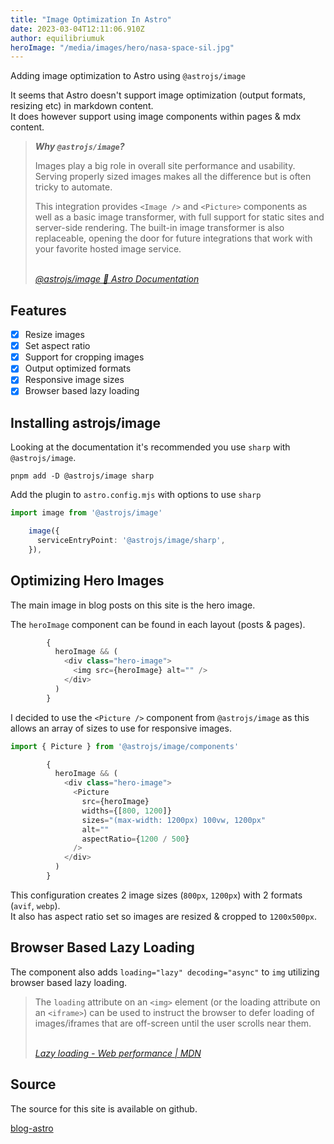 ```yaml
---
title: "Image Optimization In Astro"
date: 2023-03-04T12:11:06.910Z
author: equilibriumuk
heroImage: "/media/images/hero/nasa-space-sil.jpg"
---
```


Adding image optimization to Astro using `@astrojs/image`

It seems that Astro doesn't support image optimization (output formats, resizing etc) in markdown content.<br />
It does however support using image components within pages & mdx content.

<blockquote>
<strong><em>Why <code>@astrojs/image</code>?</em></strong><br />
<p>Images play a big role in overall site performance and usability. Serving properly sized images makes all the difference but is often tricky to automate.</p>
<p>This integration provides <code>&lt;Image /&gt;</code> and <code>&lt;Picture&gt;</code> components as well as a basic image transformer, with full support for static sites and server-side rendering. The built-in image transformer is also replaceable, opening the door for future integrations that work with your favorite hosted image service.</p>
<br/>
<cite><i class="fa fa-link"></i> <a href="https://docs.astro.build/en/guides/integrations-guide/image/" target="_blank" rel="noopener noreferrer">@astrojs/image 🚀 Astro Documentation</a></cite>
</blockquote>

## Features

- [x] Resize images
- [x] Set aspect ratio
- [x] Support for cropping images
- [x] Output optimized formats
- [x] Responsive image sizes
- [x] Browser based lazy loading

## Installing astrojs/image

Looking at the documentation it's recommended you use `sharp` with `@astrojs/image`.

```
pnpm add -D @astrojs/image sharp
```

Add the plugin to `astro.config.mjs` with options to use `sharp`

```ts
import image from '@astrojs/image'
```

```ts
    image({
      serviceEntryPoint: '@astrojs/image/sharp',
    }),
```

## Optimizing Hero Images

The main image in blog posts on this site is the hero image.

The `heroImage` component can be found in each layout (posts & pages).

```ts
        {
          heroImage && (
            <div class="hero-image">
              <img src={heroImage} alt="" />
            </div>
          )
        }
```

I decided to use the `<Picture />` component from `@astrojs/image` as this allows an array of sizes to use for responsive images.

```ts
import { Picture } from '@astrojs/image/components'
```

```ts
        {
          heroImage && (
            <div class="hero-image">
              <Picture
                src={heroImage}
                widths={[800, 1200]}
                sizes="(max-width: 1200px) 100vw, 1200px"
                alt=""
                aspectRatio={1200 / 500}
              />
            </div>
          )
        }
```

This configuration creates 2 image sizes (`800px`, `1200px`) with 2 formats (`avif`, `webp`).<br/>
It also has aspect ratio set so images are resized & cropped to `1200x500px`.

## Browser Based Lazy Loading

The component also adds `loading="lazy" decoding="async"` to `img` utilizing browser based lazy loading.

<blockquote><p>The <code>loading</code> attribute on an <code><</code><code>img</code><code>></code> element (or the loading attribute on an <code><</code><code>iframe</code><code>></code>) can be used to instruct the browser to defer loading of images/iframes that are off-screen until the user scrolls near them.</p>
<br/>
<cite><i class="fa fa-link"></i> <a href="https://developer.mozilla.org/en-US/docs/Web/Performance/Lazy_loading#images_and_iframes" target="_blank" rel="noopener noreferrer">Lazy loading - Web performance | MDN</a></cite></blockquote>

## Source

The source for this site is available on github.

<a class="github" href="https://github.com/equk/blog-astro" aria-label="View on GitHub" target="_blank" rel="noopener noreferrer"><i class="fa fa-github"></i> blog-astro</a>